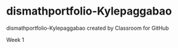 # dismathportfolio-Kylepaggabao
dismathportfolio-Kylepaggabao created by Classroom for GitHub

Week 1 
